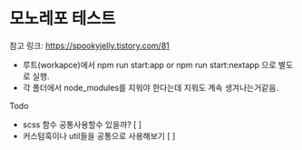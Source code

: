 # 모노레포 테스트 

참고 링크: https://spookyjelly.tistory.com/81

- 루트(workapce)에서 npm run start:app or npm run start:nextapp 으로 별도로 실행. 
- 각 폴더에서 node_modules를 지워야 한다는데 지워도 계속 생겨나는거같음. 

Todo
- scss 함수 공통사용할수 있을까? [ ]
- 커스텀훅이나 util들을 공통으로 사용해보기 [ ] 